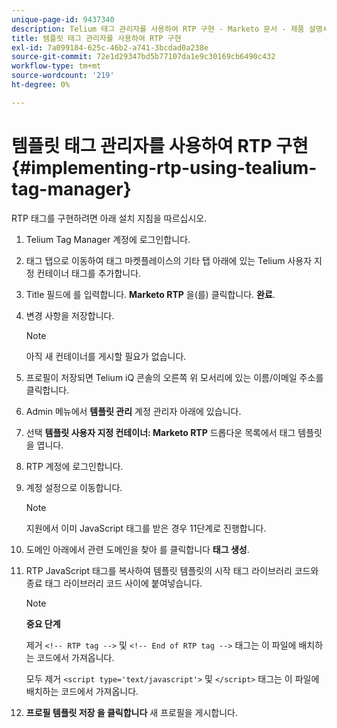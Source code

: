 ```yaml
---
unique-page-id: 9437340
description: Telium 태그 관리자를 사용하여 RTP 구현 - Marketo 문서 - 제품 설명서
title: 템플릿 태그 관리자를 사용하여 RTP 구현
exl-id: 7a099184-625c-46b2-a741-3bcdad0a238e
source-git-commit: 72e1d29347bd5b77107da1e9c30169cb6490c432
workflow-type: tm+mt
source-wordcount: '219'
ht-degree: 0%

---
```


# 템플릿 태그 관리자를 사용하여 RTP 구현 {#implementing-rtp-using-tealium-tag-manager}

RTP 태그를 구현하려면 아래 설치 지침을 따르십시오.

1. Telium Tag Manager 계정에 로그인합니다.

1. 태그 탭으로 이동하여 태그 마켓플레이스의 기타 탭 아래에 있는 Telium 사용자 지정 컨테이너 태그를 추가합니다.

1. Title 필드에 를 입력합니다. **Marketo RTP** 을(를) 클릭합니다. **완료**.

1. 변경 사항을 저장합니다.

   >[!NOTE]
   >
   >아직 새 컨테이너를 게시할 필요가 없습니다.

1. 프로필이 저장되면 Telium iQ 콘솔의 오른쪽 위 모서리에 있는 이름/이메일 주소를 클릭합니다.

1. Admin 메뉴에서 **템플릿 관리** 계정 관리자 아래에 있습니다.

1. 선택 **템플릿 사용자 지정 컨테이너: Marketo RTP** 드롭다운 목록에서 태그 템플릿을 엽니다.

1. RTP 계정에 로그인합니다.

1. 계정 설정으로 이동합니다.

   >[!NOTE]
   >
   >지원에서 이미 JavaScript 태그를 받은 경우 11단계로 진행합니다.

1. 도메인 아래에서 관련 도메인을 찾아 를 클릭합니다 **태그 생성**.

1. RTP JavaScript 태그를 복사하여 템플릿 템플릿의 시작 태그 라이브러리 코드와 종료 태그 라이브러리 코드 사이에 붙여넣습니다.

   >[!NOTE]
   >
   >**중요 단계**
   >
   >제거 `<!-- RTP tag -->` 및 `<!-- End of RTP tag -->` 태그는 이 파일에 배치하는 코드에서 가져옵니다.
   >
   >모두 제거 `<script type='text/javascript'>` 및 `</script>` 태그는 이 파일에 배치하는 코드에서 가져옵니다.

1. **프로필 템플릿 저장 을 클릭합니다** 새 프로필을 게시합니다.

